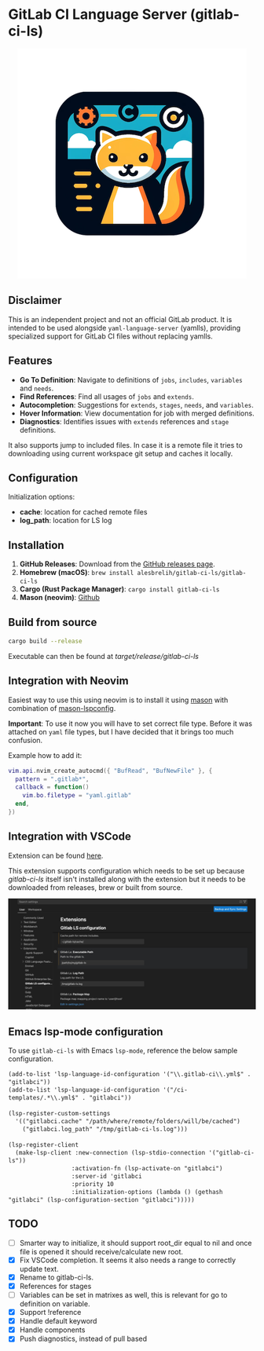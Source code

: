 # GitLab CI Language Server (gitlab-ci-ls)

<p align="center" width="100%">
    <img src="./docs/images/gitlab-ci-ls.png">
</p>

## Disclaimer

This is an independent project and not an official GitLab product.
It is intended to be used alongside `yaml-language-server` (yamlls), providing specialized support for GitLab CI files without replacing yamlls.

## Features

- **Go To Definition**: Navigate to definitions of `jobs`, `includes`, `variables` and `needs`.
- **Find References**: Find all usages of `jobs` and `extends`.
- **Autocompletion**: Suggestions for `extends`, `stages`, `needs`, and `variables`.
- **Hover Information**: View documentation for job with merged definitions.
- **Diagnostics**: Identifies issues with `extends` references and `stage` definitions.

It also supports jump to included files. In case it is a remote file it tries to downloading using
current workspace git setup and caches it locally.

## Configuration

Initialization options:

- **cache**: location for cached remote files
- **log_path**: location for LS log

## Installation

1. **GitHub Releases**: Download from the [GitHub releases page](https://github.com/alesbrelih/gitlab-ci-ls/releases).
2. **Homebrew (macOS)**: `brew install alesbrelih/gitlab-ci-ls/gitlab-ci-ls`
3. **Cargo (Rust Package Manager)**: `cargo install gitlab-ci-ls`
4. **Mason (neovim)**: [Github](https://github.com/williamboman/mason.nvim)

## Build from source

```sh
cargo build --release
```

Executable can then be found at _target/release/gitlab-ci-ls_

## Integration with Neovim

Easiest way to use this using neovim is to install it using [mason](https://github.com/williamboman/mason.nvim) with combination of [mason-lspconfig](https://github.com/williamboman/mason-lspconfig.nvim).

**Important**: To use it now you will have to set correct file type. Before it was attached on
`yaml` file types, but I have decided that it brings too much confusion.

Example how to add it:

```lua
vim.api.nvim_create_autocmd({ "BufRead", "BufNewFile" }, {
  pattern = ".gitlab*",
  callback = function()
    vim.bo.filetype = "yaml.gitlab"
  end,
})
```

## Integration with VSCode

Extension can be found [here](https://marketplace.visualstudio.com/items?itemName=alesbrelih.gitlab-ci-ls).

This extension supports configuration which needs to be set up because _gitlab-ci-ls_
itself isn't installed along with the extension but it needs to be downloaded from
releases, brew or built from source.

![vscode settings](./docs/images/vscode-settings.jpg)

## Emacs lsp-mode configuration

To use `gitlab-ci-ls` with Emacs `lsp-mode`, reference the below sample
configuration.

```emacs-lisp
(add-to-list 'lsp-language-id-configuration '("\\.gitlab-ci\\.yml$" . "gitlabci"))
(add-to-list 'lsp-language-id-configuration '("/ci-templates/.*\\.yml$" . "gitlabci"))

(lsp-register-custom-settings
  '(("gitlabci.cache" "/path/where/remote/folders/will/be/cached")
    ("gitlabci.log_path" "/tmp/gitlab-ci-ls.log")))

(lsp-register-client
  (make-lsp-client :new-connection (lsp-stdio-connection '("gitlab-ci-ls"))
                  :activation-fn (lsp-activate-on "gitlabci")
                  :server-id 'gitlabci
                  :priority 10
                  :initialization-options (lambda () (gethash "gitlabci" (lsp-configuration-section "gitlabci")))))
```

## TODO

- [ ] Smarter way to initialize, it should support root_dir equal to nil and once file is opened it should receive/calculate new root.
- [x] Fix VSCode completion. It seems it also needs a range to correctly update text.
- [x] Rename to gitlab-ci-ls.
- [x] References for stages
- [ ] Variables can be set in matrixes as well, this is relevant for go to definition on variable.
- [x] Support !reference
- [x] Handle default keyword
- [x] Handle components
- [x] Push diagnostics, instead of pull based
